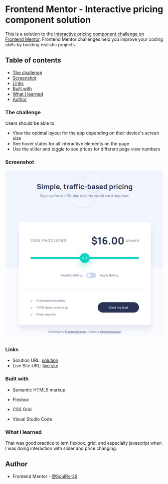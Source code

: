 # Frontend Mentor - Interactive pricing component solution

This is a solution to the [Interactive pricing component challenge on Frontend Mentor](https://www.frontendmentor.io/challenges/interactive-pricing-component-t0m8PIyY8). Frontend Mentor challenges help you improve your coding skills by building realistic projects.

## Table of contents

- [The challenge](#the-challenge)
- [Screenshot](#screenshot)
- [Links](#links)
- [Built with](#built-with)
- [What I learned](#what-i-learned)
- [Author](#author)

### The challenge

Users should be able to:

- View the optimal layout for the app depending on their device's screen size
- See hover states for all interactive elements on the page
- Use the slider and toggle to see prices for different page view numbers

### Screenshot

![screenshot](./screenshot.jpeg)

### Links

- Solution URL: [solution](https://www.frontendmentor.io/solutions/interactive-pricing-component-RWGZHZatTk)
- Live Site URL: [live site](https://soulrvr29.github.io/interactive-pricing-component/)

### Built with

- Semantic HTML5 markup
- Flexbox
- CSS Grid

- Visual Studio Code

### What I learned

That was good practice to lern flexbox, grid, and especially javascript when I was doing interaction
with slider and price changing.

## Author

- Frontend Mentor - [@SoulRvr29](https://www.frontendmentor.io/profile/SoulRvr29)
